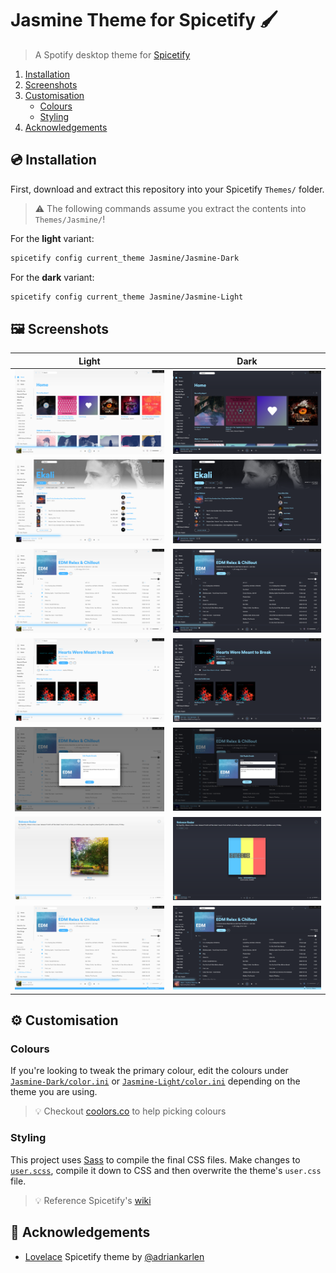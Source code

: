 # Jasmine Theme for Spicetify :paintbrush:
> A Spotify desktop theme for [Spicetify](https://github.com/khanhas/spicetify-cli)

1. [Installation](#cd-installation)
2. [Screenshots](#framed_picture-screenshots)
3. [Customisation](#gear-customisation)
	- [Colours](#colours)
	- [Styling](#styling)
4. [Acknowledgements](#scroll-acknowledgements)

## :cd: Installation

First, download and extract this repository into your Spicetify `Themes/` folder.

> :warning: The following commands assume you extract the contents into `Themes/Jasmine/`!

For the **light** variant:
```bash
spicetify config current_theme Jasmine/Jasmine-Dark
```

For the **dark** variant:
```bash
spicetify config current_theme Jasmine/Jasmine-Light
```

## :framed_picture: Screenshots

| Light                                                                                         | Dark                                                                                        |
|:---------------------------------------------------------------------------------------------:|:-------------------------------------------------------------------------------------------:|
| ![](Jasmine-Light/screenshots/home.png "Jasmine Light - Home page")                           | ![](Jasmine-Dark/screenshots/home.png "Jasmine Dark - Home page")                           |
| ![](Jasmine-Light/screenshots/artist.png "Jasmine Light - Artist page")                       | ![](Jasmine-Dark/screenshots/artist.png "Jasmine Dark - Artist page")                       |
| ![](Jasmine-Light/screenshots/playlist.png "Jasmine Light - Browsing a playlist")             | ![](Jasmine-Dark/screenshots/playlist.png "Jasmine Dark - Browsing a playlist")             |
| ![](Jasmine-Light/screenshots/album.png "Jasmine Light - Album") | ![](Jasmine-Dark/screenshots/album.png "Jasmine Dark - Album") |
| ![](Jasmine-Light/screenshots/edit_playlist.png "Jasmine Light - Editing a playlist")         | ![](Jasmine-Dark/screenshots/edit_playlist.png "Jasmine Dark - Editing a playlist")         |
| ![](Jasmine-Light/screenshots/fullscreen.png "Jasmine Light - Playing in full screen")        | ![](Jasmine-Dark/screenshots/fullscreen.png "Jasmine Dark - Playing in full screen")        |
| ![](Jasmine-Light/screenshots/listening_on.png "Jasmine Light - Listening on another device") | ![](Jasmine-Dark/screenshots/listening_on.png "Jasmine Dark - Listening on another device") |

## :gear: Customisation

### Colours

If you're looking to tweak the primary colour, edit the colours under [`Jasmine-Dark/color.ini`](Jasmine-Dark/color.ini) or [`Jasmine-Light/color.ini`](Jasmine-Light/color.ini) depending on the theme you are using.

> :bulb: Checkout [coolors.co](https://coolors.co) to help picking colours

### Styling

This project uses [Sass](https://sass-lang.com/) to compile the final CSS files. Make changes to [`user.scss`](user.scss), compile it down to CSS and then overwrite the theme's `user.css` file.

> :bulb: Reference Spicetify's [wiki](https://github.com/khanhas/spicetify-cli/wiki)

## :scroll: Acknowledgements

- [Lovelace](https://github.com/morpheusthewhite/spicetify-themes/tree/master/Lovelace) Spicetify theme by [@adriankarlen](https://github.com/adriankarlen)
